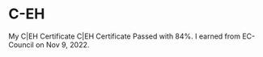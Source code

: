 # C-EH
My C|EH Certificate
C|EH Certificate Passed with 84%. I earned from EC-Council on Nov 9, 2022.
